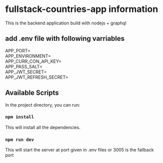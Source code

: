 # fullstack-countries-app information
This is the backend application build with nodejs + graphql

## add .env file with following varriables 
APP_PORT= \
APP_ENVIRONMENT= \
APP_CURR_CON_API_KEY= \
APP_PASS_SALT= \
APP_JWT_SECRET= \
APP_JWT_REFRESH_SECRET=
## Available Scripts
In the project directory, you can run:

### `npm install`
This will install all the dependencies.

### `npm run dev`
This will start the server at port given in .env files or 3005 is the fallback port
